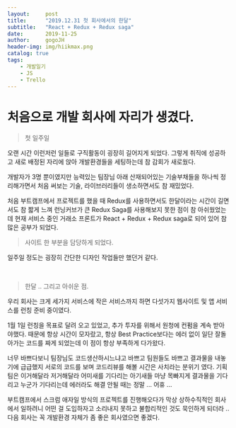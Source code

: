 ```yaml
---
layout:     post
title:      "2019.12.31 첫 회사에서의 한달"
subtitle:   "React + Redux + Redux saga"
date:       2019-11-25
author:     gogoJH
header-img: img/hiikmax.png
catalog: true
tags:
    - 개발일기
    - JS
    - Trello
---
```

# 처음으로 개발 회사에 자리가 생겼다.
> 첫 일주일

오랜 시간 이런저런 일들로 구직활동이 굉장히 길어지게 되었다.
그렇게 취직에 성공하고 새로 배정된 자리에 앉아 개발환경들을 세팅하는데 참
감회가 새로웠다. 

개발자가 3명 뿐이였지만 능력있는 팀장님 아래 산재되어있는 기술부채들을 하나씩
정리해가면서 처음 써보는 기술, 라이브러리들이 생소하면서도 참 재밌었다.

처음 부트캠프에서 프로젝트를 했을 때 Redux를 사용하면서도 한달이라는 시간이
길면서도 참 짧게 느껴 런닝커브가 큰 Redux Saga를 사용해보지 못한 점이 참 
아쉬웠었는데 현재 서비스 중인 거래소 프론트가 React + Redux + Redux saga로 
되어 있어 참 많은 공부가 되었다.
<br>

>사이트 한 부분을 담당하게 되었다.

일주일 정도는 굉장히 간단한 디자인 작업들만 했던거 같다.


<br>


> 한달 .. 그리고 아쉬운 점.

우리 회사는 크게 세가지 서비스에 작은 서비스까지 하면 다섯가지 웹사이트 및
앱 서비스를 런칭 준비 중이였다.

1월 1일 런칭을 목표로 달려 오고 있었고, 추가 투자를 위해서 원청에 컨펌을 계속
받아야했다. 때문에 항상 시간이 모자랐고, 항상 Best Practice보다는 에러 없이 
일단 잘돌아가는 코드를 짜게 되었는데 이 점이 항상 부족하게 다가왔다.

너무 바쁘다보니 팀장님도 코드생산하시느냐고 바쁘고 팀원들도 바쁘고 결과물을
내놓기에 급급했지 서로의 코드를 보며 코드리뷰를 해볼 시간은 사치라는 분위기
였다. 기획팀은 이거해달라 저거해달라 어미새를 기다리는 아기새들 마냥 목빠지게
결과물을 기다리고 누군가 기다리는데 에러라도 해결 안될 때는 정말 ... 어휴 ...

부트캠프에서 스크럼 애자일 방식의 프로젝트를 진행해오다가 막상 상하수직적인
회사에서 일하려니 어떤 걸 도입하자고 소리내지 못하고 불합리적인 것도 묵인하게
되더라 .. 다음 회사는 꼭 개발환경 자체가 좀 좋은 회사였으면 좋겠다.

<!--stackedit_data:
eyJoaXN0b3J5IjpbLTE5MTE5NDQwNSwtMTM1NTc3MDMxXX0=
-->